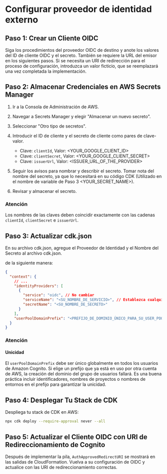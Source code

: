 # Configurar proveedor de identidad externo

## Paso 1: Crear un Cliente OIDC

Siga los procedimientos del proveedor OIDC de destino y anote los valores del ID de cliente OIDC y el secreto. También se requiere la URL del emisor en los siguientes pasos. Si se necesita un URI de redirección para el proceso de configuración, introduzca un valor ficticio, que se reemplazará una vez completada la implementación.

## Paso 2: Almacenar Credenciales en AWS Secrets Manager

1. Ir a la Consola de Administración de AWS.
2. Navegar a Secrets Manager y elegir "Almacenar un nuevo secreto".
3. Seleccionar "Otro tipo de secretos".
4. Introducir el ID de cliente y el secreto de cliente como pares de clave-valor.

   - Clave: `clientId`, Valor: <YOUR_GOOGLE_CLIENT_ID>
   - Clave: `clientSecret`, Valor: <YOUR_GOOGLE_CLIENT_SECRET>
   - Clave: `issuerUrl`, Valor: <ISSUER_URL_OF_THE_PROVIDER>

5. Seguir los avisos para nombrar y describir el secreto. Tomar nota del nombre del secreto, ya que lo necesitará en su código CDK (Utilizado en el nombre de variable de Paso 3 <YOUR_SECRET_NAME>).
6. Revisar y almacenar el secreto.

### Atención

Los nombres de las claves deben coincidir exactamente con las cadenas `clientId`, `clientSecret` e `issuerUrl`.

## Paso 3: Actualizar cdk.json

En su archivo cdk.json, agregue el Proveedor de Identidad y el Nombre del Secreto al archivo cdk.json.

de la siguiente manera:

```json
{
  "context": {
    // ...
    "identityProviders": [
      {
        "service": "oidc", // No cambiar
        "serviceName": "<SU_NOMBRE_DE_SERVICIO>", // Establezca cualquier valor que desee
        "secretName": "<SU_NOMBRE_DE_SECRETO>"
      }
    ],
    "userPoolDomainPrefix": "<PREFIJO_DE_DOMINIO_ÚNICO_PARA_SU_USER_POOL>"
  }
}
```

### Atención

#### Unicidad

El `userPoolDomainPrefix` debe ser único globalmente en todos los usuarios de Amazon Cognito. Si elige un prefijo que ya está en uso por otra cuenta de AWS, la creación del dominio del grupo de usuarios fallará. Es una buena práctica incluir identificadores, nombres de proyectos o nombres de entornos en el prefijo para garantizar la unicidad.

## Paso 4: Desplegar Tu Stack de CDK

Despliega tu stack de CDK en AWS:

```sh
npx cdk deploy --require-approval never --all
```

## Paso 5: Actualizar el Cliente OIDC con URI de Redireccionamiento de Cognito

Después de implementar la pila, `AuthApprovedRedirectURI` se mostrará en las salidas de CloudFormation. Vuelva a su configuración de OIDC y actualice con las URI de redireccionamiento correctas.
